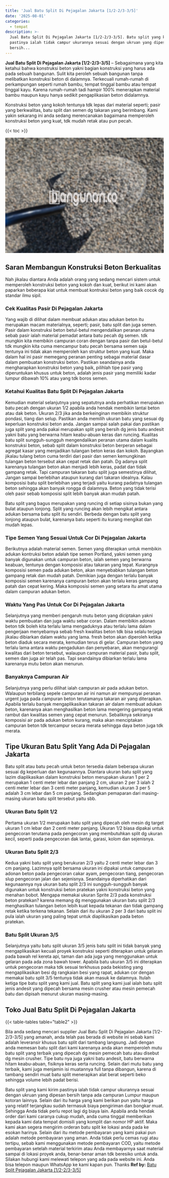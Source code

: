 ```yaml
---
title: 'Jual Batu Split Di Pejagalan Jakarta [1/2-2/3-3/5]'
date: '2025-08-01'
categories:
  - tempat
description: >-
  Jual Batu Split Di Pejagalan Jakarta [1/2-2/3-3/5]. Batu split yang kami kirim
  pastinya ialah tidak campur ukurannya sesuai dengan ukruan yang dipesan
  bersih...
---
```


**Jual Batu Split Di Pejagalan Jakarta \[1/2-2/3-3/5\]** – Sebagaimana yang kita ketahui bahwa konstruksi beton yakni bagian konstruksi yang harus ada pada sebuah bangunan. Sulit kita peroleh sebuah bangunan tanpa melibatkan konstruksi beton di dalamnya. Terkecuali rumah-rumah di perkampungan seperti rumah bambu, tempat tinggal bambu atau tempat tinggal kayu. Karena rumah-rumah tadi hampir 100% menerapkan material bambu maupun kayu hanya sedikit pengaplikasian beton didalamnya.

Konstruksi beton yang kokoh tentunya tdk lepas dari material seperti; pasir yang berkwalitas, batu split dan semen dg takaran yang berimbang. Kami yakin sekarang ini anda sedang merencanakan bagaimana memperoleh konstruksi beton yang kuat, tdk mudah retak atau pun pecah.

{{< toc >}}

![Jual Batu Split Di Pejagalan Jakarta [1/2-2/3-3/5]](/images/jual-batu-split-31.png)

## Saran Membangun Konstruksi Beton Berkualitas

Nah jikalau diantara Anda adalah orang yang sedang mencari sistem untuk memperoleh konstruksi beton yang kokoh dan kuat, berikut ini kami akan paparkan beberapa kiat untuk membuat kontruksi beton yang baik cocok dg standar ilmu sipil.

### Cek Kualitas Pasir Di Pejagalan Jakarta

Yang wajib di dilihat dalam membuat adukan atau adukan beton itu merupakan macam materialnya, seperti; pasir, batu split dan juga semen. Pasir dalam konstruksi beton betul-betul mengendalikan peranan utama sebab pasir ialah material pemadat antara batu pecah dg semen. tdk mungkin kita membikin campuran coran dengan tanpa pasir dan betul-betul tdk mungkin kita cuma mencampur batu pecah bersama semen saja tentunya ini tidak akan memperoleh kan struktur beton yang kuat. Maka dalam hal ini pasir memegang peranan penting sebagai material dasar dalam pembuatan konstruksi beton. Pastikan seandainya anda mengharapkan konstruksi beton yang baik, pilihlah tipe pasir yang diperuntukan khusus untuk beton, adalah jenis pasir yang memiliki kadar lumpur dibawah 10% atau yang tdk boros semen.

### Ketahui Kualitas Batu Split Di Pejagalan Jakarta

Kemudian material selanjutnya yang sepatutnya anda perhatikan merupakan batu pecah dengan ukuran 1/2 apabila anda hendak membikin lantai beton atau dak beton. Ukuran 2/3 jika anda berkeinginan membikin struktur pondasi, tiang dan selup. Pastikan anda memilih ukuran batu yang sesuai dg keperluan konstruksi beton anda. Jangan sampai salah pakai dan pastikan juga split yang anda pakai merupakan split yang bersih dg jenis batu andesit yakni batu yang berwarna hitam keabu-abuan keras dan runcing. Kualitas batu split sungguh-sungguh mengendalikan peranan utama dalam kualits konstruksi beton, sebab split dalam konstruksi beton berperan sebagai agregat kasar yang menjadikan tulangan beton keras dan kokoh. Bayangkan jikalau tulang beton cuma terdiri dari pasir dan semen kemungkinan tulangan beton tersebut akan cepat retak dan patah. Dg adanya split karenanya tulangan beton akan menjadi lebih keras, padat dan tidak gampang retak. Tapi campuran takaran batu split juga semestinya dilihat, Jangan sampai berlebihan ataupun kurang dari takaran idealnya. Kalau komposisi batu split berlebihan yang terjadi yaitu kurang padatnya tulangan beton sehingga akan banyak rongga di dalamnya. Beton yang tidak terisi oleh pasir sebab komposisi split lebih banyak akan mudah patah.

Batu split yang bagus merupakan yang runcing di setiap sisinya bukan yang bulat ataupun lonjong. Split yang runcing akan lebih mengikat antara adukan bersama batu split itu sendiri. Berbeda dengan batu split yang lonjong ataupun bulat, karenanya batu seperti itu kurang mengikat dan mudah lepas.

### Tipe Semen Yang Sesuai Untuk Cor Di Pejagalan Jakarta

Berikutnya adalah material semen. Semen yang diterapkan untuk membikin adukan kontruksi beton adalah tipe semen Portland, yakni semen yang banyak digunakan untuk campuran beton, ialah semen yang berwarna keabuan, tentunya dengan komposisi atau takaran yang tepat. Kurangnya komposisi semen pada adukan beton, akan menyebabkan tulangan beton gampang retak dan mudah patah. Demikian juga dengan terlalu banyak komposisi semen karenanya campuran beton akan terlalu keras gampang patah dan cepat kering. Maka komposisi semen yang setara itu amat utama dalam campuran adukan beton.

### Waktu Yang Pas Untuk Cor Di Pejagalan Jakarta

Selanjutnya yang memberi pengaruh mutu beton yang diciptakan yakni waktu pembuatan dan juga waktu sebar coran. Dalam membikin adonan beton tdk boleh kita terlalu lama mengaduknya atau terlalu lama dalam pengerjaan menyebarnya sebab fresh kwalitas beton tdk bisa selalu terjaga jikalau dibiarkan dalam waktu yang lama. fresh beton akan diperoleh ketika beton diaduk secara merata, kemudian terus di gelar. Campuran beton yang terlalu lama antara waktu pengadukan dan penyebaran, akan mengurangi kwalitas dari beton tersebut, walaupun campuran material pasir, batu split, semen dan juga air telah pas. Tapi seandainya dibiarkan terlalu lama karenanya mutu beton akan menurun.

### Banyaknya Campuran Air

Selanjutnya yang perlu dilihat ialah campuran air pada adukan beton. Walaupun terbilang sepele campuran air ini namun air mempunyai peranan urgent juga pada campuran beton terutamanya takaran air yang diterapkan. Apabila terlalu banyak mengaplikasikan takaran air dalam membuat adukan beton, karenanya akan menghasilkan beton lama mengering gampang retak rambut dan kwalitas semen yang cepat menurun. Sebaliknya sekiranya komposisi air pada adukan beton kurang, maka akan menciptakan campuran beton tdk tercampur secara merata sehingga daya beton juga tdk merata.

## Tipe Ukuran Batu Split Yang Ada Di Pejagalan Jakarta

Batu split atau batu pecah untuk beton tersedia dalam beberapa ukuran sesuai dg keperluan dan kegunaannya. Diantara ukuran batu split yang lazim diaplikasikan dalam konstruksi beton merupakan ukuran 1 per 2 merupakan 1 centi meter lebar dan panjang 2 cm, ukuran 2 per 3 ialah 2 centi meter lebar dan 3 centi meter panjang, kemudian ukuran 3 per 5 adalah 3 cm lebar dan 5 cm panjang. Sedangkan pemaparan dari masing-masing ukuran batu split tersebut yaitu sbb.

### Ukuran Batu Split 1/2

Pertama ukuran 1/2 merupakan batu split yang dipecah oleh mesin dg target ukuran 1 cm lebar dan 2 centi meter panjang. Ukuran 1/2 biasa dipakai untuk pengecoran terutama pada pengecoran yang membutuhkan split dg ukuran kecil, seperti pada pengecoran dak lantai, garasi, kolom dan sejenisnya.

### Ukuran Batu Split 2/3

Kedua yakni batu split yang berukuran 2/3 yaitu 2 centi meter lebar dan 3 cm panjang. Lazimnya split bersama ukuran ini dipakai untuk campuran adonan beton pada pengecoran cakar ayam, pengecoran tiang, pengecoran slup pengecoran jalan dan sejenisnya. Seandainya diperhatikan dari kegunaannya nya ukuran batu split 2/3 ini sungguh-sungguh banyak digunakan untuk konstruksi beton pratekan yakni konstruksi beton yang menahan bobot. Mengapa memakai ukuran Sprite 2/3 pada konstruksi beton pratekan? karena memang dg menggunakan ukuran batu split 2/3 menghasilkan tulangan beton lebih kuat kepada tekanan dan tidak gampang retak ketika terkena tekanan. Selain dari itu ukuran 2 per 3 dari batu split ini pula ialah ukuran yang paling tepat untuk diaplikasikan pada beton pratekan.

### Batu Split Ukuran 3/5

Selanjutnya yaitu batu split ukuran 3/5 jenis batu split ini tidak banyak yang mengaplikasikan kecuali proyek konstruksi seperti diterapkan untuk gelaran pada bawah rel kereta api, taman dan ada juga yang menggunakan untuk gelaran pada ada zona bawah tower. Apabila batu ukuran 3/5 ini diterapkan untuk pengecoran maka tdk sesuai terkhusus pada bekisting yang mengaplikasikan besi dg rangkaian besi yang rapat, adukan cor dengan memakai batu split 3/5 tentunya tidak akan masuk ke dalamnya. Itulah ketiga tipe batu split yang kami jual. Batu split yang kami jual ialah batu split jenis andesit yang dipecah bersama mesin crusher atau mesin pemecah batu dan dipisah menurut ukuran masing-masing.

## Toko Jual Batu Split Di Pejagalan Jakarta

{{< table-tables table="table2" >}}

Bila anda sedang mencari supplier Jual Batu Split Di Pejagalan Jakarta \[1/2-2/3-3/5\] yang amanah, anda telah pas berada di website ini sebab kami adalah leveransir khusus batu split dari tambang langsung. Jadi dengan anda memesan batu split dari kami karenanya anda akan memperoleh mutu batu split yang terbaik yang dipecah dg mesin pemecah batu atau disebut dg mesin crusher. Tipe batu nya juga yakni batu andesit, batu berwarna hitam keabu-abuan, fisiknya keras serta runcing. Selain dari mutu batu yang terbaik, kami juga menjamin isi muatannya full tanpa dibangun, karena di tambang sendiri muat batu split menerapkan alat berat seperti beko sehingga volume lebih padat berisi.

Batu split yang kami kirim pastinya ialah tidak campur ukurannya sesuai dengan ukruan yang dipesan bersih tanpa ada campuran Lumpur maupun kotoran lainnya. Selain dari itu harga yang kami berikan pun yaitu harga yang relatif terjangkau sudah termasuk biaya pengiriman dan bongkar muat. Sehingga Anda tidak perlu repot lagi dg biaya lain. Apabila anda hendak order dari kami caranya cukup mudah, anda cuma tinggal memberikan kepada kami data tempat domisili yang komplit dan nomor HP aktif. Maka kami akan segera mengirim orderan batu split ke lokasi anda pada ke esokan harinya. Selain dari itu metode pembayaran yang kami pakai pun adalah metode pembayaran yang aman. Anda tidak perlu cemas rugi atau tertipu, sebab kami menggunakan metode pembayaran COD, yaitu metode pembayaran setelah material terkirim atau Anda membayarnya saat material sampai di lokasi proyek anda, benar-benar aman tdk beresiko untuk anda. Silakan hubungi kami melewati telepon yang ada pada website ini. Anda bisa telepon maupun WhatsApp ke kami kapan pun. Thanks
**Ref by:** [Batu Split Pejagalan Jakarta [1/2-2/3-3/5]](https://id.wikipedia.org/wiki/Batu)
